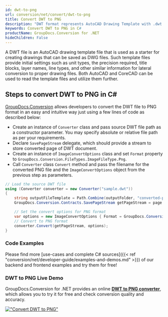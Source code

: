 ```yaml
---
id: dwt-to-png
url: conversion/net/convert/dwt-to-png
title: Convert DWT to PNG
description: "DWT format represents AutoCAD Drawing Template with .dwt extension. Learn how to convert DWT to PNG file programmatically in C# language using GroupDocs.Conversion for .NET library."
keywords: Convert DWT to PNG in C#
productName: GroupDocs.Conversion for .NET
hideChildren: False
---
```


A DWT file is an AutoCAD drawing template file that is used as a starter for creating drawings that can be saved as DWG files. Such template files provide initial settings such as unit types, the precision required, title blocks, layer names, line types, and other similar information for lateral conversion to proper drawing files. Both AutoCAD and CoreCAD can be used to read the template files and utilize them further.

## Steps to convert DWT to PNG in C#

[GroupDocs.Conversion](https://products.groupdocs.com/conversion/net) allows developers to convert the DWT file to PNG format in an easy and intuitive way just using a few lines of code as described below:

* Create an instance of `Converter` class and pass source DWT file path as a constructor parameter. You may specify absolute or relative file path as per your requirements. 
* Declare `SavePageStream` delegate, which should provide a stream to store converted page of DWT document.
* Create an instance of `ImageConvertOptions` class and set `Format` property to `GroupDocs.Conversion.FileTypes.ImageFileType.Png`.
* Call `Converter` class `Convert` method and pass the filename for the converted PNG file and the `ImageConvertOptions` object from the previous step as parameters.

```csharp
// Load the source DWT file
using (Converter converter = new Converter("sample.dwt"))
{
    string outputFileTemplate = Path.Combine(outputFolder, "converted-page-{0}.png");
    GroupDocs.Conversion.Contracts.SavePageStream getPageStream = page => new FileStream(string.Format(outputFileTemplate, page), FileMode.Create);

    // Set the convert options for PNG format
    var options = new ImageConvertOptions { Format = GroupDocs.Conversion.FileTypes.ImageFileType.Png };   
    // Convert to PNG format
    converter.Convert(getPageStream, options);
}
```

### Code Examples

Please find more [use-cases and complete C# sources]({{< ref "conversion/net/developer-guide/examples-and-demos.md" >}}) of our backend and frontend examples and try them for free!

### DWT to PNG Live Demo

GroupDocs.Conversion for .NET provides an online [**DWT to PNG converter**](https://products.groupdocs.app/conversion/dwt-to-png), which allows you to try it for free and check conversion quality and accuracy.

[!["Convert DWT to PNG"](conversion/net/images/convert-to-png/convert-dwt-to-png.png)](https://products.groupdocs.app/conversion/dwt-to-png)